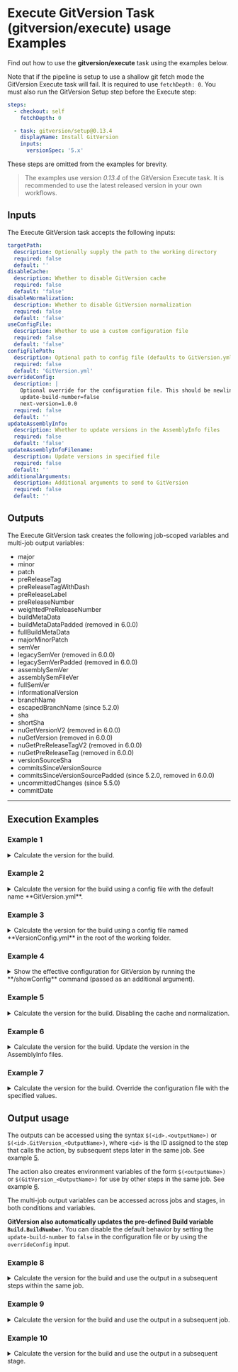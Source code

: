 # Execute GitVersion Task (gitversion/execute) usage Examples

Find out how to use the **gitversion/execute** task using the examples below.

Note that if the pipeline is setup to use a shallow git fetch mode the GitVersion Execute task will fail. It is required to use `fetchDepth: 0`.
You must also run the GitVersion Setup step before the Execute step:

```yaml
steps:
  - checkout: self
    fetchDepth: 0

  - task: gitversion/setup@0.13.4
    displayName: Install GitVersion
    inputs:
      versionSpec: '5.x'
```

These steps are omitted from the examples for brevity.

> The examples use version _0.13.4_ of the GitVersion Execute task.  It is recommended to use the latest released version in your own workflows.

## Inputs

The Execute GitVersion task accepts the following inputs:

```yaml
targetPath:
  description: Optionally supply the path to the working directory
  required: false
  default: ''
disableCache:
  description: Whether to disable GitVersion cache
  required: false
  default: 'false'
disableNormalization:
  description: Whether to disable GitVersion normalization
  required: false
  default: 'false'
useConfigFile:
  description: Whether to use a custom configuration file
  required: false
  default: 'false'
configFilePath:
  description: Optional path to config file (defaults to GitVersion.yml)
  required: false
  default: 'GitVersion.yml'
overrideConfig:
  description: |
    Optional override for the configuration file. This should be newline-separated key-value pairs, e.g.:
    update-build-number=false
    next-version=1.0.0
  required: false
  default: ''
updateAssemblyInfo:
  description: Whether to update versions in the AssemblyInfo files
  required: false
  default: 'false'
updateAssemblyInfoFilename:
  description: Update versions in specified file
  required: false
  default: ''
additionalArguments:
  description: Additional arguments to send to GitVersion
  required: false
  default: ''
```

## Outputs

The Execute GitVersion task creates the following job-scoped variables and multi-job output variables:

- major
- minor
- patch
- preReleaseTag
- preReleaseTagWithDash
- preReleaseLabel
- preReleaseNumber
- weightedPreReleaseNumber
- buildMetaData
- buildMetaDataPadded (removed in 6.0.0)
- fullBuildMetaData
- majorMinorPatch
- semVer
- legacySemVer (removed in 6.0.0)
- legacySemVerPadded (removed in 6.0.0)
- assemblySemVer
- assemblySemFileVer
- fullSemVer
- informationalVersion
- branchName
- escapedBranchName (since 5.2.0)
- sha
- shortSha
- nuGetVersionV2 (removed in 6.0.0)
- nuGetVersion (removed in 6.0.0)
- nuGetPreReleaseTagV2 (removed in 6.0.0)
- nuGetPreReleaseTag (removed in 6.0.0)
- versionSourceSha
- commitsSinceVersionSource
- commitsSinceVersionSourcePadded (since 5.2.0, removed in 6.0.0)
- uncommittedChanges (since 5.5.0)
- commitDate
---

## Execution Examples

### Example 1
<details>
  <summary>Calculate the version for the build.</summary>

```yaml
steps:
  # gitversion/setup@0.13.4 task omitted for brevity.

  - task: gitversion/execute@0.13.4
    displayName: Determine Version
```
</details>

### Example 2

<details>
  <summary>Calculate the version for the build using a config file with the default name **GitVersion.yml**.</summary>
```yaml
steps:
  # gitversion/setup@0.13.4 task omitted for brevity.

  - task: gitversion/execute@0.13.4
    displayName: Determine Version
    inputs:
      useConfigFile: true
```

Example contents of **GitVersion.yml**:

```yaml
mode: Mainline
branches:
  master:
    regex: ^latest$
  pull-request:
    tag: pr
```
</details>

### Example 3

<details>
  <summary>Calculate the version for the build using a config file named **VersionConfig.yml** in the root of the working folder.</summary>

```yaml
steps:
  # gitversion/setup@0.13.4 task omitted for brevity.

  - task: gitversion/execute@0.13.4
    displayName: Determine Version
    inputs:
      useConfigFile: true
      configFilePath: 'VersionConfig.yml'
```
</details>

### Example 4

<details>
  <summary>Show the effective configuration for GitVersion by running the **/showConfig** command (passed as an additional argument).</summary>

```yaml
steps:
  # gitversion/setup@0.13.4 task omitted for brevity.

  - task: gitversion/execute@0.13.4
    displayName: Display GitVersion config
    inputs:
      additionalArguments: '/showConfig'
```
</details>

### Example 5

<details>
  <summary>Calculate the version for the build. Disabling the cache and normalization.</summary>

```yaml
steps:
  # gitversion/setup@0.13.4 task omitted for brevity.

  - task: gitversion/execute@0.13.4
    displayName: Determine Version
    inputs:
      disableCache: true
      disableNormalization: true
```
</details>

### Example 6

<details>
  <summary>Calculate the version for the build. Update the version in the AssemblyInfo files.</summary>

```yaml
steps:
  # gitversion/setup@0.13.4 task omitted for brevity.

  - task: gitversion/execute@0.13.4
    displayName: Determine Version
    inputs:
      updateAssemblyInfo: true
```
</details>

### Example 7

<details>
  <summary>Calculate the version for the build. Override the configuration file with the specified values.</summary>

```yaml
steps:
  # gitversion/setup@0.13.4 task omitted for brevity.

  - task: gitversion/execute@0.13.4
    displayName: Determine Version
    inputs:
      overrideConfig: |
        update-build-number=false
        next-version=1.0.0
```
</details>

## Output usage

The outputs can be accessed using the syntax `$(<id>.<outputName>)` or `$(<id>.GitVersion_<OutputName>)`, where `<id>` is the ID assigned to the step that calls the action, by subsequent steps later in the same job.  See example [5](#example-5).

The action also creates environment variables of the form `$(<outputName>)` or `$(GitVersion_<OutputName>)` for use by other steps in the same job.  See example [6](#example-6).

The multi-job output variables can be accessed across jobs and stages, in both conditions and variables.

**GitVersion also automatically updates the pre-defined Build variable `Build.BuildNumber`.** You can disable the default behavior by setting the `update-build-number` to `false` in the configuration file or by using the `overrideConfig` input.

### Example 8

<details>
  <summary>Calculate the version for the build and use the output in a subsequent steps within the same job.</summary>

```yaml
jobs:
  - job: GitVersion_v5_same_job
    displayName: GitVersion v5 (same job)
    pool:
      vmImage: ubuntu-latest
    steps:
      - checkout: self
        fetchDepth: 0

      - task: gitversion/setup@0.13.4
        displayName: Install GitVersion
        inputs:
          versionSpec: '5.x'

      - task: gitversion/execute@0.13.4
        displayName: Determine Version
        name: version_step # step id used as reference for output values
        inputs:
          overrideConfig: |
            update-build-number=false

      - pwsh: |
          echo "FullSemVer (fullSemVer)            : $(fullSemVer)"
        displayName: Display GitVersion variables (without prefix)

      - pwsh: |
          echo "FullSemVer (GitVersion_FullSemVer) : $(GitVersion_FullSemVer)"
        displayName: Display GitVersion variables (with prefix)

      - pwsh: |
          echo "FullSemVer (version_step.fullSemVer)            : $(version_step.fullSemVer)"
        displayName: Display GitVersion outputs (step output without prefix)

      - pwsh: |
          echo "FullSemVer (version_step.GitVersion_FullSemVer) : $(version_step.GitVersion_FullSemVer)"
        displayName: Display GitVersion outputs (step output with prefix)

      - pwsh: |
          echo "FullSemVer (env:myvar_fullSemVer) : $env:myvar_fullSemVer"
        displayName: Display mapped local env (pwsh - outputs without prefix)
        env:
          myvar_fullSemVer: $(version_step.fullSemVer)

      - pwsh: |
          echo "FullSemVer (env:myvar_GitVersion_FullSemVer) : $env:myvar_GitVersion_FullSemVer"
        displayName: Display mapped local env (pwsh - outputs with prefix)
        env:
          myvar_GitVersion_FullSemVer: $(version_step.GitVersion_FullSemVer)

      - bash: |
          echo "FullSemVer (myvar_fullSemVer) : $myvar_fullSemVer"
        displayName: Display mapped local env (bash - outputs without prefix)
        env:
          myvar_fullSemVer: $(version_step.fullSemVer)

      - bash: |
          echo "FullSemVer (myvar_GitVersion_FullSemVer) : $myvar_GitVersion_FullSemVer"
        displayName: Display mapped local env (bash - outputs with prefix)
        env:
          myvar_GitVersion_FullSemVer: $(version_step.GitVersion_FullSemVer)
```
</details>

### Example 9
<details>
  <summary>Calculate the version for the build and use the output in a subsequent job.</summary>

```yaml
jobs:
  - job: GitVersion_v5_cross_job
    displayName: GitVersion v5 (cross job)
    pool:
      vmImage: ubuntu-latest
    steps:
      - checkout: self
        fetchDepth: 0

      - task: gitversion/setup@0.13.4
        displayName: Install GitVersion
        inputs:
          versionSpec: '5.x'

      - task: gitversion/execute@0.13.4
        displayName: Determine Version
        name: version_step # step id used as reference for output values
        inputs:
          overrideConfig: |
            update-build-number=false

  - job: GitVersion_v5_cross_job_consumer_without_prefix
    displayName: GitVersion v5 (cross job consumer) - without prefix
    dependsOn: GitVersion_v5_cross_job
    condition: and(succeeded(), eq(dependencies.GitVersion_v5_cross_job.outputs['version_step.branchName'], 'main')) # use in condition
    variables:
      myvar_fullSemVer: $[ dependencies.GitVersion_v5_cross_job.outputs['version_step.fullSemVer'] ]
    pool:
      vmImage: ubuntu-latest
    steps:
      - pwsh: |
          echo "FullSemVer (myvar_fullSemVer)          : $(myvar_fullSemVer)"
        displayName: Use mapped job variables (pwsh - outputs without prefix)
      - pwsh: |
          echo "FullSemVer (env:localvar_fullSemVer)   : $env:localvar_fullSemVer"
        displayName: Use mapped local env from job variables (pwsh - outputs without prefix)
        env:
          localvar_fullSemVer: $(myvar_fullSemVer)
      - bash: |
          echo "FullSemVer (myvar_fullSemVer)   : $(myvar_fullSemVer)"
        displayName: Use mapped job variables (bash - outputs without prefix)
      - bash: |
          echo "FullSemVer (localvar_fullSemVer)   : $localvar_fullSemVer"
        displayName: Use mapped local env from job variables (bash - outputs without prefix)
        env:
          localvar_fullSemVer: $(myvar_fullSemVer)

  - job: GitVersion_v5_cross_job_consumer_with_prefix
    displayName: GitVersion v5 (cross job consumer) - with prefix
    dependsOn: GitVersion_v5_cross_job
    condition: and(succeeded(), eq(dependencies.GitVersion_v5_cross_job.outputs['version_step.GitVersion_BranchName'], 'main')) # use in condition
    variables:
      myvar_GitVersion_FullSemVer: $[ dependencies.GitVersion_v5_cross_job.outputs['version_step.GitVersion_FullSemVer'] ]
    pool:
      vmImage: ubuntu-latest
    steps:
      - pwsh: |
          echo "FullSemVer (myvar_GitVersion_FullSemVer)          : $(myvar_GitVersion_FullSemVer)"
        displayName: Use mapped job variables (pwsh - outputs with prefix)
      - pwsh: |
          echo "FullSemVer (env:localvar_GitVersion_FullSemVer)   : $env:localvar_GitVersion_FullSemVer"
        displayName: Use mapped local env from job variables (pwsh - outputs with prefix)
        env:
          localvar_GitVersion_FullSemVer: $(myvar_GitVersion_FullSemVer)
      - bash: |
          echo "FullSemVer (myvar_GitVersion_FullSemVer)   : $(myvar_GitVersion_FullSemVer)"
        displayName: Use mapped job variables (bash - outputs with prefix)
      - bash: |
          echo "FullSemVer (localvar_GitVersion_FullSemVer)   : $localvar_GitVersion_FullSemVer"
        displayName: Use mapped local env from job variables (bash - outputs with prefix)
        env:
          localvar_GitVersion_FullSemVer: $(myvar_GitVersion_FullSemVer)
```
</details>

### Example 10
<details>
  <summary>Calculate the version for the build and use the output in a subsequent stage.</summary>

```yaml
stages:
  - stage: GitVersion_v5_cross_stage
    displayName: GitVersion v5 (cross stage)
    jobs:
      - job: GitVersion_v5_cross_stage_producer
        displayName: GitVersion v5 (cross stage producer)
        pool:
          vmImage: ubuntu-latest
        steps:
          - checkout: self
            fetchDepth: 0

          - task: gitversion/setup@0.13.4
            displayName: Install GitVersion
            inputs:
              versionSpec: '5.x'

          - task: gitversion/execute@0.13.4
            displayName: Determine Version
            name: version_step # step id used as reference for output values
            inputs:
              overrideConfig: |
                update-build-number=false
  - stage: GitVersion_v5_cross_stage_consumer_without_prefix
    displayName: GitVersion v5 (cross stage consumer) - without prefix
    dependsOn: GitVersion_v5_cross_stage
    condition: and(succeeded(), eq(dependencies.GitVersion_v5_cross_stage.outputs['GitVersion_v5_cross_stage_producer.version_step.branchName'], 'main')) # use in condition
    jobs:
      - job: GitVersion_v5_cross_stage_consumer_without_prefix
        displayName: GitVersion v5 (cross stage consumer) - without prefix
        variables:
          myvar_fullSemVer: $[ stageDependencies.GitVersion_v5_cross_stage.GitVersion_v5_cross_stage_producer.outputs['version_step.fullSemVer'] ]
        pool:
          vmImage: ubuntu-latest
        steps:
          - pwsh: |
              echo "FullSemVer (myvar_fullSemVer)          : $(myvar_fullSemVer)"
            displayName: Use mapped job variables (pwsh - outputs without prefix)
          - pwsh: |
              echo "FullSemVer (env:localvar_fullSemVer)   : $env:localvar_fullSemVer"
            displayName: Use mapped local env from job variables (pwsh - outputs without prefix)
            env:
              localvar_fullSemVer: $(myvar_fullSemVer)
          - bash: |
              echo "FullSemVer (myvar_fullSemVer)   : $(myvar_fullSemVer)"
            displayName: Use mapped job variables (bash - outputs without prefix)
          - bash: |
              echo "FullSemVer (localvar_fullSemVer)   : $localvar_fullSemVer"
            displayName: Use mapped local env from job variables (bash - outputs without prefix)
            env:
              localvar_fullSemVer: $(myvar_fullSemVer)
  - stage: GitVersion_v5_cross_stage_consumer_with_prefix
    displayName: GitVersion v5 (cross stage consumer) - with prefix
    dependsOn: GitVersion_v5_cross_stage
    condition: and(succeeded(), eq(dependencies.GitVersion_v5_cross_stage.outputs['GitVersion_v5_cross_stage_producer.version_step.GitVersion_BranchName'], 'main')) # use in condition
    jobs:
      - job: GitVersion_v5_cross_stage_consumer_with_prefix
        displayName: GitVersion v5 (cross stage consumer) - with prefix
        variables:
          myvar_GitVersion_FullSemVer: $[ stageDependencies.GitVersion_v5_cross_stage.GitVersion_v5_cross_stage_producer.outputs['version_step.GitVersion_FullSemVer'] ]
        pool:
          vmImage: ubuntu-latest
        steps:
          - pwsh: |
              echo "FullSemVer (myvar_GitVersion_FullSemVer)          : $(myvar_GitVersion_FullSemVer)"
            displayName: Use mapped job variables (pwsh - outputs with prefix)
          - pwsh: |
              echo "FullSemVer (env:localvar_GitVersion_FullSemVer)   : $env:localvar_GitVersion_FullSemVer"
            displayName: Use mapped local env from job variables (pwsh - outputs with prefix)
            env:
              localvar_GitVersion_FullSemVer: $(myvar_GitVersion_FullSemVer)
          - bash: |
              echo "FullSemVer (localvar_GitVersion_FullSemVer)   : $localvar_GitVersion_FullSemVer"
            displayName: Use mapped job variables (bash - outputs with prefix)
          - bash: |
              echo "FullSemVer (localvar_GitVersion_FullSemVer)   : $localvar_GitVersion_FullSemVer"
            displayName: Use mapped local env from job variables (bash - outputs with prefix)
            env:
              localvar_GitVersion_FullSemVer: $(myvar_GitVersion_FullSemVer)
```
</details>
